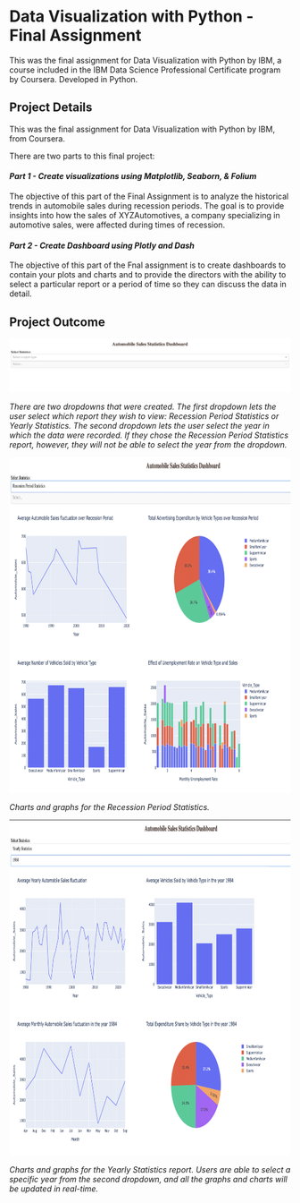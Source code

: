 # Data Visualization with Python - Final Assignment

This was the final assignment for Data Visualization with Python by IBM, a course included in the IBM Data Science Professional Certificate program by Coursera. Developed in Python. 

## Project Details
This was the final assignment for Data Visualization with Python by IBM, from Coursera. 

There are two parts to this final project:
#### _Part 1 - Create visualizations using Matplotlib, Seaborn, & Folium_
The objective of this part of the Final Assignment is to analyze the historical trends in automobile sales during recession periods. The goal is to provide insights into how the sales of XYZAutomotives, a company specializing in automotive sales, were affected during times of recession.

#### _Part 2 - Create Dashboard using Plotly and Dash_
The objective of this part of the Fnal assignment is to create dashboards to contain your plots and charts and to provide the directors with the ability to select a particular report or a period of time so they can discuss the data in detail.

## Project Outcome

<img src="/images/Title.png?raw=true"/>

_There are two dropdowns that were created. The first dropdown lets the user select which report they wish to view: Recession Period Statistics or Yearly Statistics. The second dropdown lets the user select the year in which the data were recorded. If they chose the Recession Period Statistics report, however, they will not be able to select the year from the dropdown._

<img src="/images/RecessionReportgraphs.png?raw=true" width="900" height="600"/>

_Charts and graphs for the Recession Period Statistics._ 

<img src="/images/YearlyReportgraphs.png?raw=true" width="900" height="600"/>

_Charts and graphs for the Yearly Statistics report. Users are able to select a specific year from the second dropdown, and all the graphs and charts will be updated in real-time._ 
